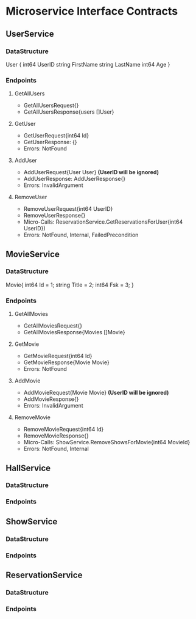 # Microservice Interface Contracts


## UserService

### DataStructure

User {
	int64 UserID
	string FirstName
	string LastName
	int64 Age
}
	
### Endpoints

1. GetAllUsers
	- GetAllUsersRequest{}
	- GetAllUsersResponse{users []User}

2. GetUser
	- GetUserRequest{int64 Id}
	- GetUserResponse: {}
	- Errors: NotFound

3. AddUser
	- AddUserRequest{User User} **(UserID will be ignored)**
	- AddUserResponse: AddUserResponse{}
	- Errors: InvalidArgument
	
4. RemoveUser
	- RemoveUserRequest{int64 UserID}
	- RemoveUserResponse{}
	- Micro-Calls: ReservationService.GetReservationsForUser{int64 UserID})	
	- Errors: NotFound, Internal, FailedPrecondition


## MovieService

### DataStructure

Movie{
	int64 Id = 1;
	string Title = 2;
	int64 Fsk = 3;
}

### Endpoints

1. GetAllMovies
	- GetAllMoviesRequest{}
	- GetAllMoviesResponse{Movies []Movie}
	
2. GetMovie
	- GetMovieRequest{int64 Id}
	- GetMovieResponse{Movie Movie}
	- Errors: NotFound
	
3. AddMovie
	- AddMovieRequest{Movie Movie} **(UserID will be ignored)**
	- AddMovieResponse{}
	- Errors: InvalidArgument
	
4. RemoveMovie
	- RemoveMovieRequest{int64 Id}
	- RemoveMovieResponse{}
	- Micro-Calls: ShowService.RemoveShowsForMovie{int64 MovieId}
	- Errors: NotFound, Internal


## HallService

### DataStructure

### Endpoints



## ShowService

### DataStructure

### Endpoints


## ReservationService

### DataStructure

### Endpoints
